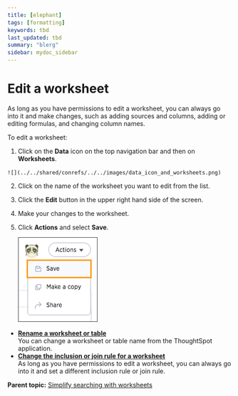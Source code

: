 ```yaml
---
title: [elephant]
tags: [formatting]
keywords: tbd
last_updated: tbd
summary: "blerg"
sidebar: mydoc_sidebar
---
```

# Edit a worksheet

As long as you have permissions to edit a worksheet, you can always go into it and make changes, such as adding sources and columns, adding or editing formulas, and changing column names.

To edit a worksheet:

1.   Click on the **Data** icon on the top navigation bar and then on **Worksheets**. 

    ![](../../shared/conrefs/../../images/data_icon_and_worksheets.png)

2.   Click on the name of the worksheet you want to edit from the list. 
3.   Click the **Edit** button in the upper right hand side of the screen. 
4.   Make your changes to the worksheet. 
5.  Click **Actions** and select **Save**.

    ![](../../shared/conrefs/../../images/action_save_worksheet.png "Save a worksheet")


-   **[Rename a worksheet or table](../../admin/worksheets/change_a_logical_table_name.html)**  
You can change a worksheet or table name from the ThoughtSpot application.
-   **[Change the inclusion or join rule for a worksheet](../../admin/worksheets/change_inclusion_rule.html)**  
As long as you have permissions to edit a worksheet, you can always go into it and set a different inclusion rule or join rule.

**Parent topic:** [Simplify searching with worksheets](../../admin/worksheets/about_worksheets.html)

